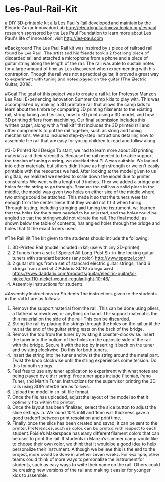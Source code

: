 # Les-Paul-Rail-Kit
a DIY 3D-printable kit a la Les Paul's Rail
developed and maintain by the Electric Guitar Innovation Lab
http://electricguitarinnovationlab.org/lespaul 
research sponsored by the Les Paul Foundation
to learn more about Les Paul's life of innovation, visit http://les-paul.com

#Background
The Les Paul Rail kit was inspired by a piece of railroad rail found by Les Paul. The artist and his friends took a 2 foot long piece of discarded rail and attached a microphone from a phone and a piece of guitar string along the length of the rail. The rail was able to sustain notes for a large amount of time as Les discovered when experimenting with his contraption. Though the rail was not a practical guitar, it proved a great way to experiment with tuning and notes played on the guitar (The Electric Guitar, 2016).

#Goal
The goal of this project was to create a rail kit for Professor Manzo’s Les Paul: Experiencing Innovation Summer Camp kids to play with. This was accomplished by making a 3D printable rail that allows the camp kids to learn about the timbre by comparing 3D printing filaments to the existing rail, string tuning and tension, how to 3D print using a 3D model, and how 3D printing differs from machining. Our final submission includes this written paper, along with a “rail kit” that includes the 3D printed rail and other components to put the rail together, such as string and tuning mechanisms. We also included step-by-step instructions detailing how to assemble the rail that are easy for young children to read and follow along.

#3-D	Printed Rail Design
To start, we had to learn more about 3D printing materials and their strengths. Because the rail needed to be able support the tension of tuning a string, we decided that PLA was suitable. We looked into other materials, but others didn’t have as high strength or weren’t easily printable with the resources we had. After looking at the model given to us in gitlab, we realized we needed to scale down the model due to printer constraints. We went with a length of 9 inches. Then we added a bridge and holes for the string to go through. Because the rail has a solid piece in the middle, the model was given two holes on either side of the middle where two strings could be attached. This made it so that the tuners were far enough from the center piece that they would not hit it when tuning. Through testing, including stringing and tuning the instrument, we learned that the holes for the tuners needed to be adjusted, and the holes could be angled so that the string would not vibrate the rail. The final model, as shown below the table of contents, has angled holes through the bridge and holes that fit the exact tuners used.

#The Rail Kit
The kit given to the students should include the following:
1. 3D-Printed Rail (model included in kit; use with any 3D-printer)
2. 2 Tuners from a set of Sperzel All-Long-Post Six-in-line locking guitar tuners with standard buttons (any color) http://www.sperzel.com/ 
3. 2 guitar strings from a set of standard electric guitar strings; 1 and 6 strings from a set of D'Addario XL110 strings used https://www.daddario.com/products/guitar/electric-guitar/xl-nickel/exl110-nickel-wound-regular-light-10-46/
5. Assembly instructions for students 


#Assembly Instructions for Students
The instructions given to the students in the rail kit are as follows:

1.	Remove the support material from the rail. This can be done using pliers, a flathead screwdriver, or anything on hand. The support material is the thin material on the side of the rail. This can be discarded.
2.	String the rail by placing the strings through the holes on the rail until the nut at the end of the guitar string rests on the back of the bridge.
3.	Remove the top from the tuner by twisting it counter-clockwise. Insert the tuner into the bottom of the holes on the opposite side of the rail with the bridge. Secure it with the top by inserting it back on the tuner and twisting clockwise. Do this for both tuners.
4.	Insert the string into the tuner and twist the string around the metal part. Twist the knob clockwise until the string experiences some tension. Do this for both strings.
5.	Feel free to use any tuner application to experiment with what notes are being played by either string! Free tuner apps include Pitchlab, Pano Tuner, and Martin Tuner.
Instructions for the supervisor printing the 3D rails using 3DPrinterOS are as follows:
1.	Upload the model in an .stl file format.
2.	Once the file has uploaded, adjust the layout of the model so that it optimally fits within the printer.
3.	Once the layout has been finalized, select the slice button to adjust the slice settings.
a.	We found 10% infill and 1mm wall thickness gave a good tradeoff between print resolution and print time.
4.	Finally, once the slice has been created and saved, it can be sent to the printer.
Preferences, such as color, can be printed with respect to each student. Foisie’s Makerspace has many different filament colors that can be used to print the rail. If students in Manzo’s summer camp would like to choose their own color, we think that it would be a good idea to help personalize their instrument.
Although we believe this is the end to the project, more could be done in another seven weeks. For example, other teams could think of more ways to personalize the instrument for students, such as easy ways to write their name on the rail. Others could be creating new versions of the rail and making it easier for younger kids to assemble.
